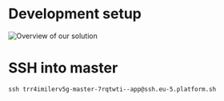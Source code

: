 # Development setup

![Overview of our solution](/docs/overview.jpg?raw=true)

# SSH into master

`ssh trr4imilerv5g-master-7rqtwti--app@ssh.eu-5.platform.sh`
